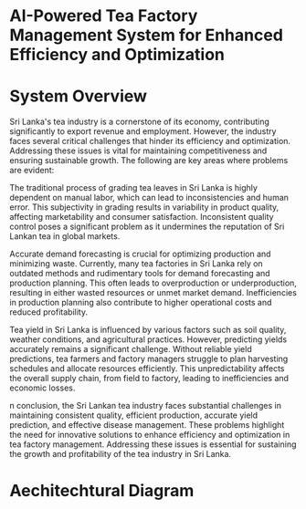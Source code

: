# AI-Powered Tea Factory Management System for Enhanced Efficiency and Optimization

# System Overview 
Sri Lanka's tea industry is a cornerstone of its economy, contributing significantly to export 
revenue and employment. However, the industry faces several critical challenges that hinder its 
efficiency and optimization. Addressing these issues is vital for maintaining competitiveness and 
ensuring sustainable growth. The following are key areas where problems are evident: 

The traditional process of grading tea leaves in Sri Lanka is highly dependent on manual labor, 
which can lead to inconsistencies and human error. This subjectivity in grading results in 
variability in product quality, affecting marketability and consumer satisfaction. 
Inconsistent quality control poses a significant problem as it undermines the reputation of Sri 
Lankan tea in global markets. 

Accurate demand forecasting is crucial for optimizing production and minimizing waste. 
Currently, many tea factories in Sri Lanka rely on outdated methods and rudimentary tools for 
demand forecasting and production planning. This often leads to overproduction or 
underproduction, resulting in either wasted resources or unmet market demand. 
Inefficiencies in production planning also contribute to higher operational costs and reduced 
profitability. 

Tea yield in Sri Lanka is influenced by various factors such as soil quality, weather conditions, and 
agricultural practices. However, predicting yields accurately remains a significant challenge. 
Without reliable yield predictions, tea farmers and factory managers struggle to plan harvesting 
schedules and allocate resources efficiently. This unpredictability affects the overall supply chain, 
from field to factory, leading to inefficiencies and economic losses.

n conclusion, the Sri Lankan tea industry faces substantial challenges in maintaining consistent 
quality, efficient production, accurate yield prediction, and effective disease management. These 
problems highlight the need for innovative solutions to enhance efficiency and optimization in 
tea factory management. Addressing these issues is essential for sustaining the growth and 
profitability of the tea industry in Sri Lanka.

# Aechitechtural Diagram 


